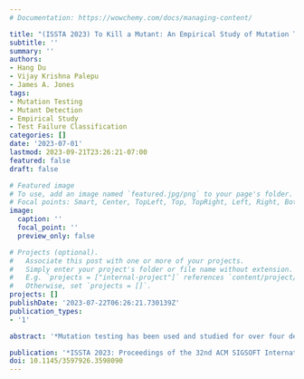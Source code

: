 ```yaml
---
# Documentation: https://wowchemy.com/docs/managing-content/

title: "(ISSTA 2023) To Kill a Mutant: An Empirical Study of Mutation Testing Kills"
subtitle: ''
summary: ''
authors:
- Hang Du
- Vijay Krishna Palepu
- James A. Jones
tags:
- Mutation Testing
- Mutant Detection
- Empirical Study
- Test Failure Classification
categories: []
date: '2023-07-01'
lastmod: 2023-09-21T23:26:21-07:00
featured: false
draft: false

# Featured image
# To use, add an image named `featured.jpg/png` to your page's folder.
# Focal points: Smart, Center, TopLeft, Top, TopRight, Left, Right, BottomLeft, Bottom, BottomRight.
image:
  caption: ''
  focal_point: ''
  preview_only: false

# Projects (optional).
#   Associate this post with one or more of your projects.
#   Simply enter your project's folder or file name without extension.
#   E.g. `projects = ["internal-project"]` references `content/project/deep-learning/index.md`.
#   Otherwise, set `projects = []`.
projects: []
publishDate: '2023-07-22T06:26:21.730139Z'
publication_types:
- '1'

abstract: '*Mutation testing has been used and studied for over four decades as a method to assess the strength of a test suite. This technique adds an artificial bug (i.e., a mutation) to a program to produce a mutant, and the test suite is run to determine if any of its test cases are sufficient to detect this mutation (i.e., kill the mutant). In this situation, a test case that fails is the one that kills the mutant. However, little is known about the nature of these kills. In this paper, we present an empirical study that investigates the nature of these kills. We seek to answer questions, such as: How are test cases failing so that they contribute to mutant kills? How many test cases fail for each killed mutant, given that only a single failure is required to kill that mutant? How do program crashes contribute to kills, and what are the origins and nature of these crashes? We found several revealing results across all subjects, including the substantial contribution of "crashes" to test failures leading to mutant kills, the existence of diverse causes for test failures even for a single mutation, and the specific types of exceptions that commonly instigate crashes. We posit that this study and its results should likely be taken into account for practitioners in their use of mutation testing and interpretation of its mutation score, and for researchers who study and leverage mutation testing in their future work.*'

publication: '*ISSTA 2023: Proceedings of the 32nd ACM SIGSOFT International Symposium on Software Testing and Analysis*'
doi: 10.1145/3597926.3598090
---
```


